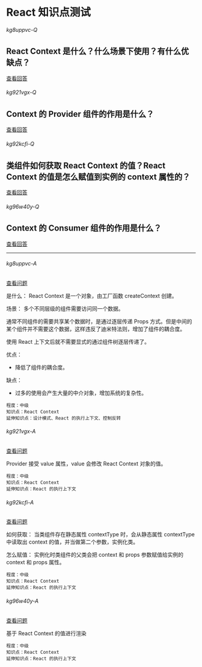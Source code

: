 <!-- markdownlint-disable MD026 MD033 MD001 -->
# React 知识点测试

###### kg8uppvc-Q

## React Context 是什么？什么场景下使用？有什么优缺点？

[查看回答](#kg8uppvc-A)

###### kg921vgx-Q

## Context 的 Provider 组件的作用是什么？

[查看回答](#kg921vgx-A)

###### kg92kcfi-Q

## 类组件如何获取 React Context 的值？React Context 的值是怎么赋值到实例的 context 属性的？

[查看回答](#kg92kcfi-A)

###### kg96w40y-Q

## Context 的 Consumer 组件的作用是什么？

[查看回答](#kg96w40y-A)

---

###### kg8uppvc-A

[查看问题](#kg8uppvc-Q)

是什么：
React Context 是一个对象，由工厂函数 createContext 创建。

场景：
多个不同层级的组件需要访问同一个数据。

通常不同组件的需要共享某个数据时，是通过逐层传递 Props 方式。但是中间的某个组件并不需要这个数据，这样违反了迪米特法则，增加了组件的耦合度。

使用 React 上下文后就不需要显式的通过组件树逐层传递了。

优点：

- 降低了组件的耦合度。

缺点：

- 过多的使用会产生大量的中介对象，增加系统的复杂性。

``` text
程度：中级
知识点：React Context
延伸知识点：设计模式、React 的执行上下文、控制反转
```

###### kg921vgx-A

[查看问题](#kg921vgx-Q)

Provider 接受 value 属性，value 会修改 React Context 对象的值。

``` text
程度：中级
知识点：React Context
延伸知识点：React 的执行上下文
```

###### kg92kcfi-A

[查看问题](#kg92kcfi-Q)

如何获取：
当类组件存在静态属性 contextType 时，会从静态属性 contextType 中读取出 context 的值，并当做第二个参数，实例化类。

怎么赋值：
实例化时类组件的父类会把 context 和 props 参数赋值给实例的 context 和 props 属性。

``` text
程度：中级
知识点：React Context
延伸知识点：React 的执行上下文
```

###### kg96w40y-A

[查看问题](#kg96w40y-Q)

基于 React Context 的值进行渲染

``` text
程度：中级
知识点：React Context
延伸知识点：React 的执行上下文
```
